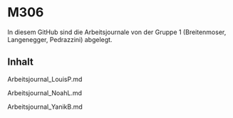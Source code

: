 # M306
In diesem GitHub sind die Arbeitsjournale von der Gruppe 1 (Breitenmoser, Langenegger, Pedrazzini) abgelegt.
## Inhalt
Arbeitsjournal_LouisP.md

Arbeitsjournal_NoahL.md

Arbeitsjournal_YanikB.md

